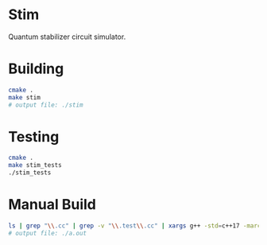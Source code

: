 # Stim

Quantum stabilizer circuit simulator.

# Building

```bash
cmake .
make stim
# output file: ./stim
```

# Testing

```bash
cmake .
make stim_tests
./stim_tests
```

# Manual Build

```bash
ls | grep "\\.cc" | grep -v "\\.test\\.cc" | xargs g++ -std=c++17 -march=native -O3
# output file: ./a.out
```
